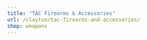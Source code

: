 ```yaml
---
title: "TAC Firearms & Accessories"
url: /clayton/tac-firearms-and-accessories/
shop: weapons
---
```

